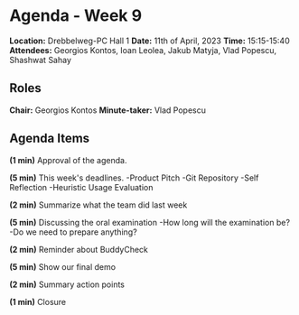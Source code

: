 # Agenda - Week 9
**Location:** Drebbelweg-PC Hall 1
**Date:** 11th of April, 2023
**Time:** 15:15-15:40
**Attendees:** Georgios Kontos, Ioan Leolea, Jakub Matyja, Vlad Popescu, Shashwat Sahay 

## Roles
**Chair:** Georgios Kontos
**Minute-taker:** Vlad Popescu

## Agenda Items

**(1 min)** Approval of the agenda.

**(5 min)** This week's deadlines.
-Product Pitch
-Git Repository
-Self Reflection
-Heuristic Usage Evaluation

**(2 min)** Summarize what the team did last week

**(5 min)** Discussing the oral examination
-How long will the examination be?
-Do we need to prepare anything?

**(2 min)** Reminder about BuddyCheck

**(5 min)** Show our final demo

**(2 min)** Summary action points

**(1 min)** Closure